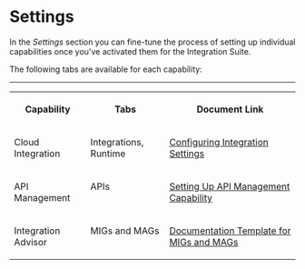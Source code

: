 <!-- loio9e64d054a08a4d88ad6836be294cbf88 -->

# Settings

In the *Settings* section you can fine-tune the process of setting up individual capabilities once you've activated them for the Integration Suite.

The following tabs are available for each capability:

****


<table>
<tr>
<th valign="top">

Capability

</th>
<th valign="top">

Tabs

</th>
<th valign="top">

Document Link

</th>
</tr>
<tr>
<td valign="top">

Cloud Integration

</td>
<td valign="top">

Integrations, Runtime

</td>
<td valign="top">

[Configuring Integration Settings](IntegrationSettings/configuring-integration-settings-98091f7.md)

</td>
</tr>
<tr>
<td valign="top">

API Management

</td>
<td valign="top">

APIs

</td>
<td valign="top">

[Setting Up API Management Capability](setting-up-api-management-capability-f34e86c.md)

</td>
</tr>
<tr>
<td valign="top">

Integration Advisor

</td>
<td valign="top">

MIGs and MAGs

</td>
<td valign="top">

[Documentation Template for MIGs and MAGs](documentation-template-for-migs-and-mags-4c442af.md)

</td>
</tr>
</table>

